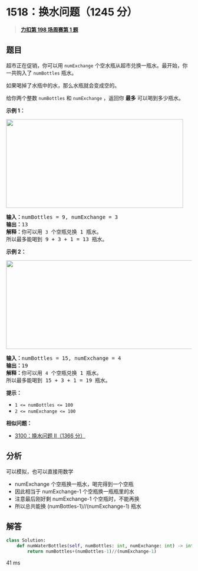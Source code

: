 # 1518：换水问题（1245 分）


> <u>**[力扣第 198 场周赛第 1 题](https://leetcode.cn/problems/water-bottles/)**</u>

## 题目

<p>超市正在促销，你可以用 <code>numExchange</code> 个空水瓶从超市兑换一瓶水。最开始，你一共购入了 <code>numBottles</code> 瓶水。</p>

<p>如果喝掉了水瓶中的水，那么水瓶就会变成空的。</p>

<p>给你两个整数 <code>numBottles</code> 和 <code>numExchange</code> ，返回你 <strong>最多</strong> 可以喝到多少瓶水。</p>



<p><strong>示例 1：</strong></p>

<p><strong><img alt="" src="https://assets.leetcode-cn.com/aliyun-lc-upload/uploads/2020/07/19/sample_1_1875.png" style="height: 240px; width: 480px;" /></strong></p>

<pre>
<strong>输入：</strong>numBottles = 9, numExchange = 3
<strong>输出：</strong>13
<strong>解释：</strong>你可以用 <code>3</code> 个空瓶兑换 1 瓶水。
所以最多能喝到 9 + 3 + 1 = 13 瓶水。
</pre>

<p><strong>示例 2：</strong></p>

<p><img alt="" src="https://assets.leetcode-cn.com/aliyun-lc-upload/uploads/2020/07/19/sample_2_1875.png" style="height: 240px; width: 790px;" /></p>

<pre>
<strong>输入：</strong>numBottles = 15, numExchange = 4
<strong>输出：</strong>19
<strong>解释：</strong>你可以用 <code>4</code> 个空瓶兑换 1 瓶水。
所以最多能喝到 15 + 3 + 1 = 19 瓶水。
</pre>





<p><strong>提示：</strong></p>

<ul>
<li><code>1 &lt;= numBottles &lt;= 100</code></li>
<li><code>2 &lt;= numExchange &lt;= 100</code></li>
</ul>


**相似问题：**
- [3100：换水问题 II（1366 分）](/leetcode/3100)


## 分析

可以模拟，也可以直接用数学
- numExchange 个空瓶换一瓶水，喝完得到一个空瓶
- 因此相当于 numExchange-1 个空瓶换一瓶瓶里的水
- 注意最后刚好剩 numExchange-1 个空瓶时，不能再换
- 所以总共能换 (numBottles-1)//(numExchange-1) 瓶水

## 解答


```python
class Solution:
    def numWaterBottles(self, numBottles: int, numExchange: int) -> int:
        return numBottles+(numBottles-1)//(numExchange-1)
```
41 ms
